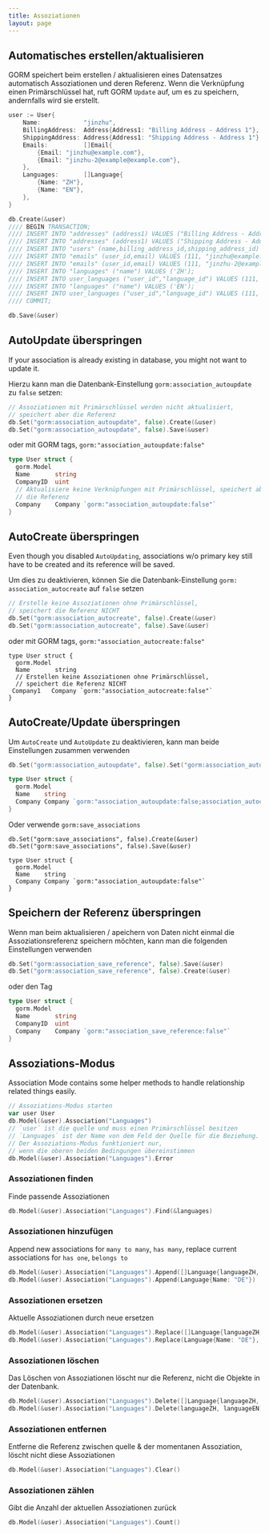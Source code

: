 ```yaml
---
title: Assoziationen
layout: page
---
```

## Automatisches erstellen/aktualisieren

GORM speichert beim erstellen / aktualisieren eines Datensatzes automatisch Assoziationen und deren Referenz. Wenn die Verknüpfung einen Primärschlüssel hat, ruft GORM `Update` auf, um es zu speichern, andernfalls wird sie erstellt.

```go
user := User{
    Name:            "jinzhu",
    BillingAddress:  Address{Address1: "Billing Address - Address 1"},
    ShippingAddress: Address{Address1: "Shipping Address - Address 1"},
    Emails:          []Email{
        {Email: "jinzhu@example.com"},
        {Email: "jinzhu-2@example@example.com"},
    },
    Languages:       []Language{
        {Name: "ZH"},
        {Name: "EN"},
    },
}

db.Create(&user)
//// BEGIN TRANSACTION;
//// INSERT INTO "addresses" (address1) VALUES ("Billing Address - Address 1");
//// INSERT INTO "addresses" (address1) VALUES ("Shipping Address - Address 1");
//// INSERT INTO "users" (name,billing_address_id,shipping_address_id) VALUES ("jinzhu", 1, 2);
//// INSERT INTO "emails" (user_id,email) VALUES (111, "jinzhu@example.com");
//// INSERT INTO "emails" (user_id,email) VALUES (111, "jinzhu-2@example.com");
//// INSERT INTO "languages" ("name") VALUES ('ZH');
//// INSERT INTO user_languages ("user_id","language_id") VALUES (111, 1);
//// INSERT INTO "languages" ("name") VALUES ('EN');
//// INSERT INTO user_languages ("user_id","language_id") VALUES (111, 2);
//// COMMIT;

db.Save(&user)
```

## AutoUpdate überspringen

If your association is already existing in database, you might not want to update it.

Hierzu kann man die Datenbank-Einstellung `gorm:association_autoupdate` zu `false` setzen:

```go
// Assoziationen mit Primärschlüssel werden nicht aktualisiert,
// speichert aber die Referenz
db.Set("gorm:association_autoupdate", false).Create(&user)
db.Set("gorm:association_autoupdate", false).Save(&user)
```

oder mit GORM tags, `gorm:"association_autoupdate:false"`

```go
type User struct {
  gorm.Model
  Name       string
  CompanyID  uint
  // Aktualisiere keine Verknüpfungen mit Primärschlüssel, speichert aber
  // die Referenz
  Company    Company `gorm:"association_autoupdate:false"`
}
```

## AutoCreate überspringen

Even though you disabled `AutoUpdating`, associations w/o primary key still have to be created and its reference will be saved.

Um dies zu deaktivieren, können Sie die Datenbank-Einstellung `gorm: association_autocreate` auf ` false ` setzen

```go
// Erstelle keine Assoziationen ohne Primärschlüssel,
// speichert die Referenz NICHT
db.Set("gorm:association_autocreate", false).Create(&user)
db.Set("gorm:association_autocreate", false).Save(&user)
```

oder mit GORM tags, `gorm:"association_autocreate:false"`

    type User struct {
      gorm.Model
      Name       string
      // Erstellen keine Assoziationen ohne Primärschlüssel,
      // speichert die Referenz NICHT 
     Company1   Company `gorm:"association_autocreate:false"`
    }
    

## AutoCreate/Update überspringen

Um `AutoCreate` und `AutoUpdate` zu deaktivieren, kann man beide Einstellungen zusammen verwenden

```go
db.Set("gorm:association_autoupdate", false).Set("gorm:association_autocreate", false).Create(&user)

type User struct {
  gorm.Model
  Name    string
  Company Company `gorm:"association_autoupdate:false;association_autocreate:false"`
}
```

Oder verwende `gorm:save_associations`

    db.Set("gorm:save_associations", false).Create(&user)
    db.Set("gorm:save_associations", false).Save(&user)
    
    type User struct {
      gorm.Model
      Name    string
      Company Company `gorm:"association_autoupdate:false"`
    }
    

## Speichern der Referenz überspringen

Wenn man beim aktualisieren / apeichern von Daten nicht einmal die Assoziationsreferenz speichern möchten, kann man die folgenden Einstellungen verwenden

```go
db.Set("gorm:association_save_reference", false).Save(&user)
db.Set("gorm:association_save_reference", false).Create(&user)
```

oder den Tag

```go
type User struct {
  gorm.Model
  Name       string
  CompanyID  uint
  Company    Company `gorm:"association_save_reference:false"`
}
```

## Assoziations-Modus

Association Mode contains some helper methods to handle relationship related things easily.

```go
// Assoziations-Modus starten
var user User
db.Model(&user).Association("Languages")
// `user` ist die quelle und muss einen Primärschlüssel besitzen
// `Languages` ist der Name von dem Feld der Quelle für die Beziehung.
// Der Assoziations-Modus funktioniert nur,
// wenn die oberen beiden Bedingungen übereinstimmen 
db.Model(&user).Association("Languages").Error
```

### Assoziationen finden

Finde passende Assoziationen

```go
db.Model(&user).Association("Languages").Find(&languages)
```

### Assoziationen hinzufügen

Append new associations for `many to many`, `has many`, replace current associations for `has one`, `belongs to`

```go
db.Model(&user).Association("Languages").Append([]Language{languageZH, languageEN})
db.Model(&user).Association("Languages").Append(Language{Name: "DE"})
```

### Assoziationen ersetzen

Aktuelle Assoziationen durch neue ersetzen

```go
db.Model(&user).Association("Languages").Replace([]Language{languageZH, languageEN})
db.Model(&user).Association("Languages").Replace(Language{Name: "DE"}, languageEN)
```

### Assoziationen löschen

Das Löschen von Assoziationen löscht nur die Referenz, nicht die Objekte in der Datenbank.

```go
db.Model(&user).Association("Languages").Delete([]Language{languageZH, languageEN})
db.Model(&user).Association("Languages").Delete(languageZH, languageEN)
```

### Assoziationen entfernen

Entferne die Referenz zwischen quelle & der momentanen Assoziation, löscht nicht diese Assoziationen

```go
db.Model(&user).Association("Languages").Clear()
```

### Assoziationen zählen

Gibt die Anzahl der aktuellen Assoziationen zurück

```go
db.Model(&user).Association("Languages").Count()
```